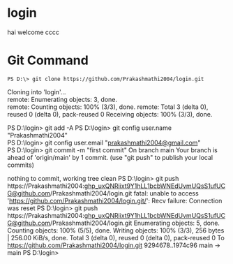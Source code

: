# login

hai   welcome
  cccc






# Git Command

~~~
PS D:\> git clone https://github.com/Prakashmathi2004/login.git
~~~         
Cloning into 'login'...         
remote: Enumerating objects: 3, done.  
remote: Counting objects: 100% (3/3), done.
remote: Total 3 (delta 0), reused 0 (delta 0), pack-reused 0
Receiving objects: 100% (3/3), done.


PS D:\login> git add -A
PS D:\login> git config user.name "Prakashmathi2004"         
PS D:\login> git config user.email "prakashmathi2004@gmail.com"         
PS D:\login> git commit -m "first commit"
On branch main
Your branch is ahead of 'origin/main' by 1 commit.
  (use "git push" to publish your local commits)

nothing to commit, working tree clean
PS D:\login> git push https://Prakashmathi2004: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@github.com/Prakashmathi2004/login.git
fatal: unable to access 'https://github.com/Prakashmathi2004/login.git/': Recv failure: Connection was reset
PS D:\login> git push https://Prakashmathi2004: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@github.com/Prakashmathi2004/login.git
Enumerating objects: 5, done.
Counting objects: 100% (5/5), done.
Writing objects: 100% (3/3), 256 bytes | 256.00 KiB/s, done.
Total 3 (delta 0), reused 0 (delta 0), pack-reused 0
To https://github.com/Prakashmathi2004/login.git
   9294678..1974c96  main -> main
PS D:\login> 
